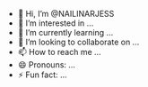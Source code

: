 - 👋 Hi, I’m @NAILINARJESS
- 👀 I’m interested in ...
- 🌱 I’m currently learning ...
- 💞️ I’m looking to collaborate on ...
- 📫 How to reach me ...
- 😄 Pronouns: ...
- ⚡ Fun fact: ...

<!---
NAILINARJESS/NAILINARJESS is a ✨ special ✨ repository because its `README.md` (this file) appears on your GitHub profile.
You can click the Preview link to take a look at your changes.
--->
